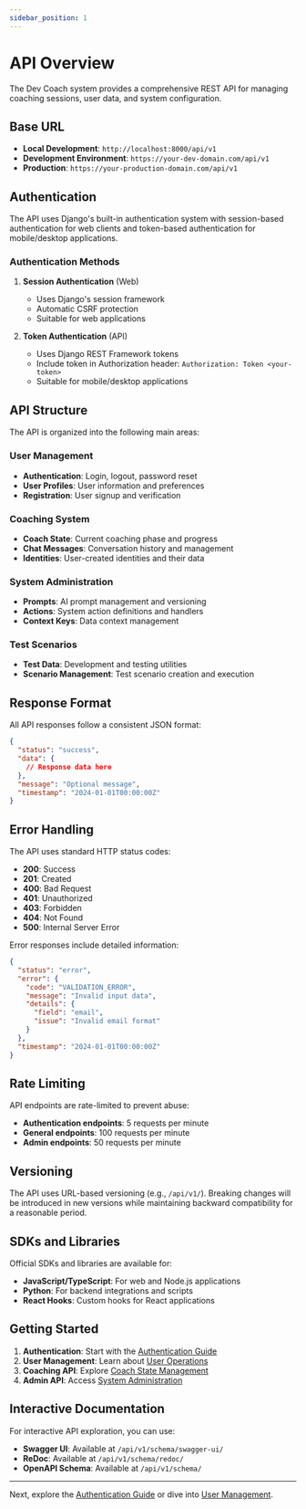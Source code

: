 ```yaml
---
sidebar_position: 1
---
```


# API Overview

The Dev Coach system provides a comprehensive REST API for managing coaching sessions, user data, and system configuration.

## Base URL

- **Local Development**: `http://localhost:8000/api/v1`
- **Development Environment**: `https://your-dev-domain.com/api/v1`
- **Production**: `https://your-production-domain.com/api/v1`

## Authentication

The API uses Django's built-in authentication system with session-based authentication for web clients and token-based authentication for mobile/desktop applications.

### Authentication Methods

1. **Session Authentication** (Web)
   - Uses Django's session framework
   - Automatic CSRF protection
   - Suitable for web applications

2. **Token Authentication** (API)
   - Uses Django REST Framework tokens
   - Include token in Authorization header: `Authorization: Token <your-token>`
   - Suitable for mobile/desktop applications

## API Structure

The API is organized into the following main areas:

### User Management
- **Authentication**: Login, logout, password reset
- **User Profiles**: User information and preferences
- **Registration**: User signup and verification

### Coaching System
- **Coach State**: Current coaching phase and progress
- **Chat Messages**: Conversation history and management
- **Identities**: User-created identities and their data

### System Administration
- **Prompts**: AI prompt management and versioning
- **Actions**: System action definitions and handlers
- **Context Keys**: Data context management

### Test Scenarios
- **Test Data**: Development and testing utilities
- **Scenario Management**: Test scenario creation and execution

## Response Format

All API responses follow a consistent JSON format:

```json
{
  "status": "success",
  "data": {
    // Response data here
  },
  "message": "Optional message",
  "timestamp": "2024-01-01T00:00:00Z"
}
```

## Error Handling

The API uses standard HTTP status codes:

- **200**: Success
- **201**: Created
- **400**: Bad Request
- **401**: Unauthorized
- **403**: Forbidden
- **404**: Not Found
- **500**: Internal Server Error

Error responses include detailed information:

```json
{
  "status": "error",
  "error": {
    "code": "VALIDATION_ERROR",
    "message": "Invalid input data",
    "details": {
      "field": "email",
      "issue": "Invalid email format"
    }
  },
  "timestamp": "2024-01-01T00:00:00Z"
}
```

## Rate Limiting

API endpoints are rate-limited to prevent abuse:

- **Authentication endpoints**: 5 requests per minute
- **General endpoints**: 100 requests per minute
- **Admin endpoints**: 50 requests per minute

## Versioning

The API uses URL-based versioning (e.g., `/api/v1/`). Breaking changes will be introduced in new versions while maintaining backward compatibility for a reasonable period.

## SDKs and Libraries

Official SDKs and libraries are available for:

- **JavaScript/TypeScript**: For web and Node.js applications
- **Python**: For backend integrations and scripts
- **React Hooks**: Custom hooks for React applications

## Getting Started

1. **Authentication**: Start with the [Authentication Guide](./authentication.md)
2. **User Management**: Learn about [User Operations](./users.md)
3. **Coaching API**: Explore [Coach State Management](./coaching.md)
4. **Admin API**: Access [System Administration](./admin.md)

## Interactive Documentation

For interactive API exploration, you can use:

- **Swagger UI**: Available at `/api/v1/schema/swagger-ui/`
- **ReDoc**: Available at `/api/v1/schema/redoc/`
- **OpenAPI Schema**: Available at `/api/v1/schema/`

---

Next, explore the [Authentication Guide](./authentication.md) or dive into [User Management](./users.md).

